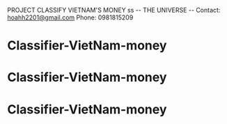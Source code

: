 PROJECT CLASSIFY VIETNAM'S MONEY
ss
-- THE UNIVERSE --
Contact: hoahh2201@gmail.com
Phone: 0981815209
# Classifier-VietNam-money
# Classifier-VietNam-money
# Classifier-VietNam-money
